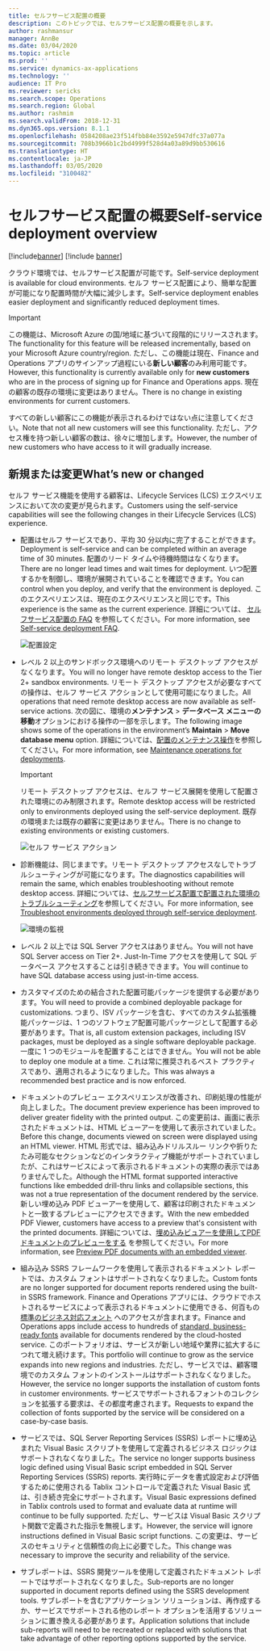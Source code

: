 ```yaml
---
title: セルフサービス配置の概要
description: このトピックでは、セルフサービス配置の概要を示します。
author: rashmansur
manager: AnnBe
ms.date: 03/04/2020
ms.topic: article
ms.prod: ''
ms.service: dynamics-ax-applications
ms.technology: ''
audience: IT Pro
ms.reviewer: sericks
ms.search.scope: Operations
ms.search.region: Global
ms.author: rashmim
ms.search.validFrom: 2018-12-31
ms.dyn365.ops.version: 8.1.1
ms.openlocfilehash: 0584208ae23f514fbb84e3592e5947dfc37a077a
ms.sourcegitcommit: 708b3966b1c2bd4999f528d4a03a89d9bb530616
ms.translationtype: HT
ms.contentlocale: ja-JP
ms.lasthandoff: 03/05/2020
ms.locfileid: "3100482"
---
```

# <a name="self-service-deployment-overview"></a><span data-ttu-id="1801c-103">セルフサービス配置の概要</span><span class="sxs-lookup"><span data-stu-id="1801c-103">Self-service deployment overview</span></span>

[!include[banner](../includes/banner.md)]
[!include [banner](../includes/limited-availability.md)]

<span data-ttu-id="1801c-104">クラウド環境では、セルフサービス配置が可能です。</span><span class="sxs-lookup"><span data-stu-id="1801c-104">Self-service deployment is available for cloud environments.</span></span> <span data-ttu-id="1801c-105">セルフ サービス配置により、簡単な配置が可能になり配置時間が大幅に減少します。</span><span class="sxs-lookup"><span data-stu-id="1801c-105">Self-service deployment enables easier deployment and significantly reduced deployment times.</span></span>

> [!IMPORTANT]
> <span data-ttu-id="1801c-106">この機能は、Microsoft Azure の国/地域に基づいて段階的にリリースされます。</span><span class="sxs-lookup"><span data-stu-id="1801c-106">The functionality for this feature will be released incrementally, based on your Microsoft Azure country/region.</span></span> <span data-ttu-id="1801c-107">ただし、この機能は現在、Finance and Operations アプリのサインアップ過程にいる**新しい顧客**のみ利用可能です。</span><span class="sxs-lookup"><span data-stu-id="1801c-107">However, this functionality is currently available only for **new customers** who are in the process of signing up for Finance and Operations apps.</span></span> <span data-ttu-id="1801c-108">現在の顧客の既存の環境に変更はありません。</span><span class="sxs-lookup"><span data-stu-id="1801c-108">There is no change in existing environments for current customers.</span></span>
>
> <span data-ttu-id="1801c-109">すべての新しい顧客にこの機能が表示されるわけではない点に注意してください。</span><span class="sxs-lookup"><span data-stu-id="1801c-109">Note that not all new customers will see this functionality.</span></span> <span data-ttu-id="1801c-110">ただし、アクセス権を持つ新しい顧客の数は、徐々に増加します。</span><span class="sxs-lookup"><span data-stu-id="1801c-110">However, the number of new customers who have access to it will gradually increase.</span></span> 

## <a name="whats-new-or-changed"></a><span data-ttu-id="1801c-111">新規または変更</span><span class="sxs-lookup"><span data-stu-id="1801c-111">What’s new or changed</span></span>

<span data-ttu-id="1801c-112">セルフ サービス機能を使用する顧客は、Lifecycle Services (LCS) エクスペリエンスにおいて次の変更が見られます。</span><span class="sxs-lookup"><span data-stu-id="1801c-112">Customers using the self-service capabilities will see the following changes in their Lifecycle Services (LCS) experience.</span></span> 

- <span data-ttu-id="1801c-113">配置はセルフ サービスであり、平均 30 分以内に完了することができます。</span><span class="sxs-lookup"><span data-stu-id="1801c-113">Deployment is self-service and can be completed within an average time of 30 minutes.</span></span> <span data-ttu-id="1801c-114">配置のリード タイムや待機時間はなくなります。</span><span class="sxs-lookup"><span data-stu-id="1801c-114">There are no longer lead times and wait times for deployment.</span></span> <span data-ttu-id="1801c-115">いつ配置するかを制御し、環境が展開されていることを確認できます。</span><span class="sxs-lookup"><span data-stu-id="1801c-115">You can control when you deploy, and verify that the environment is deployed.</span></span> <span data-ttu-id="1801c-116">このエクスペリエンスは、現在のエクスペリエンスと同じです。</span><span class="sxs-lookup"><span data-stu-id="1801c-116">This experience is the same as the current experience.</span></span> <span data-ttu-id="1801c-117">詳細については、 [セルフサービス配置の FAQ](deploymentFAQ.md) を参照してください。</span><span class="sxs-lookup"><span data-stu-id="1801c-117">For more information, see [Self-service deployment FAQ](deploymentFAQ.md).</span></span>

   ![配置設定](media/deployment-settings.png)

- <span data-ttu-id="1801c-119">レベル 2 以上のサンドボックス環境へのリモート デスクトップ アクセスがなくなります。</span><span class="sxs-lookup"><span data-stu-id="1801c-119">You will no longer have remote desktop access to the Tier 2+ sandbox environments.</span></span> <span data-ttu-id="1801c-120">リモート デスクトップ アクセスが必要なすべての操作は、セルフ サービス アクションとして使用可能になりました。</span><span class="sxs-lookup"><span data-stu-id="1801c-120">All operations that need remote desktop access are now available as self-service actions.</span></span> <span data-ttu-id="1801c-121">次の図に、環境の**メンテナンス** \> **データベース メニューの移動**オプションにおける操作の一部を示します。</span><span class="sxs-lookup"><span data-stu-id="1801c-121">The following image shows some of the operations in the environment’s **Maintain** \> **Move database menu** option.</span></span> <span data-ttu-id="1801c-122">詳細については、[配置のメンテナンス操作](maintenanceoperationsguide-newinfrastructure.md)を参照してください。</span><span class="sxs-lookup"><span data-stu-id="1801c-122">For more information, see [Maintenance operations for deployments](maintenanceoperationsguide-newinfrastructure.md).</span></span>

    > [!IMPORTANT]
    > <span data-ttu-id="1801c-123">リモート デスクトップ アクセスは、セルフ サービス展開を使用して配置された環境にのみ制限されます。</span><span class="sxs-lookup"><span data-stu-id="1801c-123">Remote desktop access will be restricted only to environments deployed using the self-service deployment.</span></span> <span data-ttu-id="1801c-124">既存の環境または既存の顧客に変更はありません。</span><span class="sxs-lookup"><span data-stu-id="1801c-124">There is no change to existing environments or existing customers.</span></span> 

   ![セルフ サービス アクション](media/Self-service-actions.png)

- <span data-ttu-id="1801c-126">診断機能は、同じままです。リモート デスクトップ アクセスなしでトラブルシューティングが可能になります。</span><span class="sxs-lookup"><span data-stu-id="1801c-126">The diagnostics capabilities will remain the same, which enables troubleshooting without remote desktop access.</span></span> <span data-ttu-id="1801c-127">詳細については、[セルフサービス配置で配置された環境のトラブルシューティング](troubleshoot-newinfrastructure.md)を参照してください。</span><span class="sxs-lookup"><span data-stu-id="1801c-127">For more information, see [Troubleshoot environments deployed through self-service deployment](troubleshoot-newinfrastructure.md).</span></span> 

   ![環境の監視](media/environment-monitoring.png)

- <span data-ttu-id="1801c-129">レベル 2 以上では SQL Server アクセスはありません。</span><span class="sxs-lookup"><span data-stu-id="1801c-129">You will not have SQL Server access on Tier 2+.</span></span> <span data-ttu-id="1801c-130">Just-In-Time アクセスを使用して SQL データベース アクセスすることは引き続きできます。</span><span class="sxs-lookup"><span data-stu-id="1801c-130">You will continue to have SQL database access using just-in-time access.</span></span>

- <span data-ttu-id="1801c-131">カスタマイズのための結合された配置可能パッケージを提供する必要があります。</span><span class="sxs-lookup"><span data-stu-id="1801c-131">You will need to provide a combined deployable package for customizations.</span></span> <span data-ttu-id="1801c-132">つまり、ISV パッケージを含む、すべてのカスタム拡張機能パッケージは、1 つのソフトウェア配置可能パッケージとして配置する必要があります。</span><span class="sxs-lookup"><span data-stu-id="1801c-132">That is, all custom extension packages, including ISV packages, must be deployed as a single software deployable package.</span></span> <span data-ttu-id="1801c-133">一度に 1 つのモジュールを配置することはできません。</span><span class="sxs-lookup"><span data-stu-id="1801c-133">You will not be able to deploy one module at a time.</span></span> <span data-ttu-id="1801c-134">これは常に推奨されるベスト プラクティスであり、適用されるようになりました。</span><span class="sxs-lookup"><span data-stu-id="1801c-134">This was always a recommended best practice and is now enforced.</span></span>

- <span data-ttu-id="1801c-135">ドキュメントのプレビュー エクスペリエンスが改善され、印刷処理の性能が向上しました。</span><span class="sxs-lookup"><span data-stu-id="1801c-135">The document preview experience has been improved to deliver greater fidelity with the printed output.</span></span> <span data-ttu-id="1801c-136">この変更前は、画面に表示されたドキュメントは、HTML ビューアーを使用して表示されていました。</span><span class="sxs-lookup"><span data-stu-id="1801c-136">Before this change, documents viewed on screen were displayed using an HTML viewer.</span></span> <span data-ttu-id="1801c-137">HTML 形式では、組み込みドリルスルー リンクや折りたたみ可能なセクションなどのインタラクティブ機能がサポートされていましたが、これはサービスによって表示されるドキュメントの実際の表示ではありませんでした。</span><span class="sxs-lookup"><span data-stu-id="1801c-137">Although the HTML format supported interactive functions like embedded drill-thru links and collapsible sections, this was not a true representation of the document rendered by the service.</span></span> <span data-ttu-id="1801c-138">新しい埋め込み PDF ビューアーを使用して、顧客は印刷されたドキュメントと一致するプレビューにアクセスできます。</span><span class="sxs-lookup"><span data-stu-id="1801c-138">With the new embedded PDF Viewer, customers have access to a preview that's consistent with the printed documents.</span></span> <span data-ttu-id="1801c-139">詳細については、[埋め込みビュアーを使用してPDFドキュメントのプレビューをする](../analytics/preview-pdf-documents.md) を参照してください。</span><span class="sxs-lookup"><span data-stu-id="1801c-139">For more information, see [Preview PDF documents with an embedded viewer](../analytics/preview-pdf-documents.md).</span></span>

- <span data-ttu-id="1801c-140">組み込み SSRS フレームワークを使用して表示されるドキュメント レポートでは、カスタム フォントはサポートされなくなりました。</span><span class="sxs-lookup"><span data-stu-id="1801c-140">Custom fonts are no longer supported for document reports rendered using the built-in SSRS framework.</span></span> <span data-ttu-id="1801c-141">Finance and Operations アプリには、クラウドでホストされるサービスによって表示されるドキュメントに使用できる、何百もの [標準のビジネス対応フォント](../analytics/supported-fonts.md) へのアクセスが含まれます。</span><span class="sxs-lookup"><span data-stu-id="1801c-141">Finance and Operations apps include access to hundreds of [standard, business-ready fonts](../analytics/supported-fonts.md) available for documents rendered by the cloud-hosted service.</span></span> <span data-ttu-id="1801c-142">このポートフォリオは、サービスが新しい地域や業界に拡大するにつれて増え続けます。</span><span class="sxs-lookup"><span data-stu-id="1801c-142">This portfolio will continue to grow as the service expands into new regions and industries.</span></span> <span data-ttu-id="1801c-143">ただし、サービスでは、顧客環境でのカスタム フォントのインストールはサポートされなくなりました。</span><span class="sxs-lookup"><span data-stu-id="1801c-143">However, the service no longer supports the installation of custom fonts in customer environments.</span></span> <span data-ttu-id="1801c-144">サービスでサポートされるフォントのコレクションを拡張する要求は、その都度考慮されます。</span><span class="sxs-lookup"><span data-stu-id="1801c-144">Requests to expand the collection of fonts supported by the service will be considered on a case-by-case basis.</span></span>

- <span data-ttu-id="1801c-145">サービスでは、SQL Server Reporting Services (SSRS) レポートに埋め込まれた Visual Basic スクリプトを使用して定義されるビジネス ロジックはサポートされなくなりました。</span><span class="sxs-lookup"><span data-stu-id="1801c-145">The service no longer supports business logic defined using Visual Basic script embedded in SQL Server Reporting Services (SSRS) reports.</span></span> <span data-ttu-id="1801c-146">実行時にデータを書式設定および評価するために使用される Tablix コントロールで定義された Visual Basic 式は、引き続き完全にサポートされます。</span><span class="sxs-lookup"><span data-stu-id="1801c-146">Visual Basic expressions defined in Tablix controls used to format and evaluate data at runtime will continue to be fully supported.</span></span> <span data-ttu-id="1801c-147">ただし、サービスは Visual Basic スクリプト関数で定義された指示を無視します。</span><span class="sxs-lookup"><span data-stu-id="1801c-147">However, the service will ignore instructions defined in Visual Basic script functions.</span></span> <span data-ttu-id="1801c-148">この変更は、サービスのセキュリティと信頼性の向上に必要でした。</span><span class="sxs-lookup"><span data-stu-id="1801c-148">This change was necessary to improve the security and reliability of the service.</span></span>

- <span data-ttu-id="1801c-149">サブレポートは、SSRS 開発ツールを使用して定義されたドキュメント レポートではサポートされなくなりました。</span><span class="sxs-lookup"><span data-stu-id="1801c-149">Sub-reports are no longer supported in document reports defined using the SSRS development tools.</span></span> <span data-ttu-id="1801c-150">サブレポートを含むアプリケーション ソリューションは、再作成するか、サービスでサポートされる他のレポート オプションを活用するソリューションに置き換える必要があります。</span><span class="sxs-lookup"><span data-stu-id="1801c-150">Application solutions that include sub-reports will need to be recreated or replaced with solutions that take advantage of other reporting options supported by the service.</span></span>
